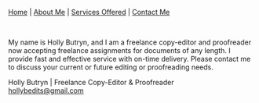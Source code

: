 [Home](./README.md) \| [About Me](./About.md) \| [Services Offered](./Services.md) \| [Contact Me](./Contact.md)

<br> 

My name is Holly Butryn, and I am a freelance copy-editor and proofreader now accepting freelance assignments for documents of any length. I provide fast and effective service with on-time delivery. Please contact me to discuss your current or future editing or proofreading needs.

Holly Butryn | Freelance Copy-Editor & Proofreader <br>
hollybedits@gmail.com  


